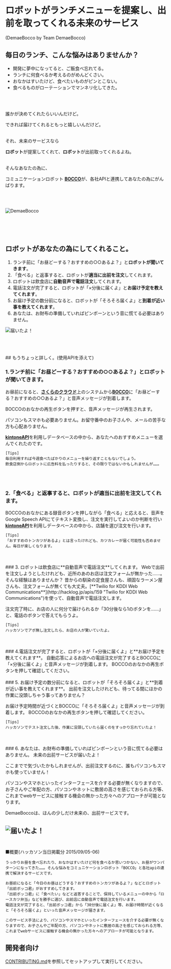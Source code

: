 # ロボットがランチメニューを提案し、出前を取ってくれる未来のサービス
(DemaeBocco by Team DemaeBocco)


## 毎日のランチ、こんな悩みはありませんか？

 * 開発に夢中になってると、ご飯食べ忘れてる。
 * ランチに何食べるか考えるのがめんどくさい。
 * おなかはすいたけど、食べたいものがピンとこない。
 * 食べるものがローテーションでマンネリ化してきた。
 <br />
 <br />

誰かが決めてくれたらいいんだけど。

できれば届けてくれるともっと嬉しいんだけど。
<br />
<br />

それ、未来のサービスなら
	
**ロボット**が提案してくれて、**ロボット**が出前取ってくれるよね。
<br />
<br />

そんなあなたの為に、

コミュニケーションロボット [**BOCCO**](http://www.ux-xu.com/product/bocco "BOCCO")が、各社APIと連携してあなたの為にがんばります。

<br />
<br />

![DemaeBocco](https://ma10.s3.amazonaws.com/uploads/works/3612/1.jpg "DemaeBocco")




<br />
<br />
<br />

## ロボットがあなたの為にしてくれること。

 1. ランチ前に「お昼どーする？おすすめの○○あるよ？」と**ロボットが聞いてきます**。
 2. 「食べる」と返事すると、ロボットが**適当に出前を注文**してくれます。
 3. ロボットは飲食店に**自動音声で電話注文**してくれます。
 4. 電話注文が完了すると、ロボットが「×分後に届くよ」と**お届け予定を教えてくれます**。
 5. お届け予定の数分前になると、ロボットが「そろそろ届くよ」と**到着が近い事を教えてくれます**。
 6. あなたは、お財布の準備していればピンポーンという音に慌てる必要はありません。

![届いたよ！](https://ma10.s3.amazonaws.com/uploads/works/3612/3.jpg	 "届いたよ！")

<br />
<br />
<br />
## もうちょっと詳しく。(使用APIを添えて)

### 1.ランチ前に「お昼どーする？おすすめの○○あるよ？」と**ロボットが聞いてきます**。
お昼前になると、[**さくらのクラウド**](http://hacklog.jp/apis/328 "さくらのクラウド")上のシステムから[**BOCCO**](http://hacklog.jp/apis/272 "BOCCO")に「お昼どーする？おすすめの○○あるよ？」と音声メッセージが到着します。

BOCCOのおなかの再生ボタンを押すと、音声メッセージが再生されます。

パソコンもスマホも必要ありません。お留守番中のお子さんや、メールの苦手な方も心配ありません。

[**kintoneAPI**](http://hacklog.jp/apis/219 "kintoneAPI")を利用しデータベースの中から、あなたへのおすすめメニューを選んでくれたのです。
```
[Tips]
毎日利用すれば今週食べたばかりのメニューを繰り返すこともないでしょう。
飲食店側からロボットに広告料を払ったりすると、その限りではないかもしれませんが……。
```
<br />
<br />

### 2.「食べる」と返事すると、ロボットが**適当に出前を注文**してくれます。
BOCCOのおなかにある録音ボタンを押しながら「食べる」と応えると、音声をGoogle Speech APIにてテキスト変換し、注文を実行してよいのか判断を行い[**kintoneAPI**](http://hacklog.jp/apis/219 "kintoneAPI")を利用しデータベースの中から、店舗を選び注文を行います。
```
[Tips]
「おすすめのトンカツがあるよ」とは言ったけれども、カツカレーが届く可能性も否めません。毎日が楽しくなります。
```
<br />
<br />
### 3. ロボットは飲食店に**自動音声で電話注文**してくれます。
Webで出前を注文しようとしたけれども、近所のあのお店は注文フォームが無かった……。そんな経験はありませんか？
昔からの馴染の定食屋さんも、頑固なラーメン屋さんも、注文フォームが無くても大丈夫。[**Twilio for KDDI Web Communications**](http://hacklog.jp/apis/159 "Twilio for KDDI Web Communications")を使って、自動音声で電話注文します。


注文完了時に、お店の人に何分で届けられるか「30分後なら1のボタンを……」と、電話のボタンで答えてもらうよ。
```
[Tips]
ハッカソンでアポ無し注文したら、お店の人が驚いていたよ。
```
<br />
<br />
### 4.電話注文が完了すると、ロボットが「×分後に届くよ」と**お届け予定を教えてくれます**。
自動応答によるお店への電話注文が完了するとBOCCOに「×分後に届くよ」と音声メッセージが到着します。
BOCCOのおなかの再生ボタンを押して確認してください。
<br />
<br />
### 5. お届け予定の数分前になると、ロボットが「そろそろ届くよ」と**到着が近い事を教えてくれます**。
出前を注文したけれども、待ってる間にほかの作業に没頭しちゃう事ってありません？

お届け予定時間が近づくとBOCCOに「そろそろ届くよ」と音声メッセージが到着します。
BOCCOのおなかの再生ボタンを押して確認してください。
```
[Tips]
ハッカソンでテスト注文した後、作業に没頭していたら届くのをすっかり忘れていたよ！
```
<br />
<br />
### 6. あなたは、お財布の準備していればピンポーンという音に慌てる必要はありません。
未来の出前サービスが届いたよ！

ここまでで気づいたかもしれませんが、出前注文するのに、誰もパソコンもスマホも使っていません！

パソコンやスマホといったインターフェースを介する必要が無くなりますので、お子さんやご年配の方、パソコンやネットに敷居の高さを感じておられる方等、これまでwebサービスに接触する機会の無かった方々へのアプローチが可能となります。

DemaeBoccoは、ほんの少しだけ未来の、出前サービスです。


![届いたよ！](https://farm6.staticflickr.com/5785/21210490485_e57deebfe2.jpg	 "届いたよ！")
<br />
<br />
---
■概要(ハッカソン当日掲載分 2015/09/05-06)
```
うっかりお昼を食べ忘れたり、おなかはすいたけど何を食べるか思いつかない、お昼がワンパターンになってきた……。そんな悩みをコミュニケーションロボット「BOCCO」と各社apiの連携で解決するサービスです。

お昼前になると「今日のお昼はどうする？おすすめのトンカツがあるよ？」などとロボット「出前ボッコ君」がおすすめしてきます。
「出前ボッコ君」に「食べたい」などと返答することで、保持しているメニューの中から「ロースカツ弁当」などを勝手に選び、出前店に自動音声で電話注文を行います。
電話注文が完了すると、「出前ボッコ君」から「30分後に届くよ」等、お届け時間が近くなると「そろそろ届くよ」といった音声メッセージが届きます。

このサービス手法により、パソコンやスマホといったインターフェースを介する必要が無くなりますので、お子さんやご年配の方、パソコンやネットに敷居の高さを感じておられる方等、これまでwebサービスに接触する機会の無かった方々へのアプローチが可能となります。
```


## 開発者向け
[CONTRIBUTING.md](CONTRIBUTING.md)を参照してセットアップして実行してください。
